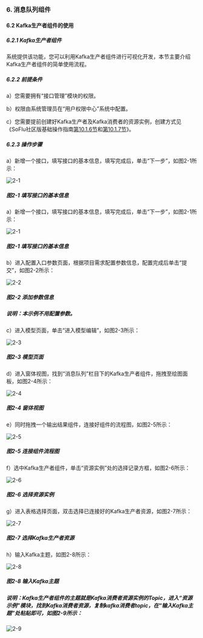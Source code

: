 ### 6. 消息队列组件

#### 6.2 Kafka生产者组件的使用

##### 6.2.1 Kafka生产者组件

系统提供该功能，您可以利用Kafka生产者组件进行可视化开发，本节主要介绍Kafka生产者组件的简单使用流程。

##### 6.2.2 前提条件

a）您需要拥有“接口管理”模块的权限。

b）权限由系统管理员在“用户权限中心”系统中配置。

c）您需要提前创建好Kafka生产者及Kafka消费者的资源实例，创建方式见《SoFlu社区版基础操作指南[第10.1.6节](https://gitee.com/feisuanyz/SoFlu-adp/blob/master/SoFlu%E7%A4%BE%E5%8C%BA%E7%89%88%E6%95%99%E7%A8%8B/SoFlu%E7%A4%BE%E5%8C%BA%E7%89%88%E5%9F%BA%E7%A1%80%E6%93%8D%E4%BD%9C%E6%8C%87%E5%8D%97/10.%20%E8%B5%84%E6%BA%90%E5%AE%9E%E4%BE%8B/1.%20%E6%96%B0%E5%A2%9E%E8%B5%84%E6%BA%90%E5%AE%9E%E4%BE%8B.md#16-%E6%96%B0%E5%A2%9Ekafka%E7%94%9F%E4%BA%A7%E8%80%85%E8%B5%84%E6%BA%90)和[第10.1.7节](https://gitee.com/feisuanyz/SoFlu-adp/blob/master/SoFlu%E7%A4%BE%E5%8C%BA%E7%89%88%E6%95%99%E7%A8%8B/SoFlu%E7%A4%BE%E5%8C%BA%E7%89%88%E5%9F%BA%E7%A1%80%E6%93%8D%E4%BD%9C%E6%8C%87%E5%8D%97/10.%20%E8%B5%84%E6%BA%90%E5%AE%9E%E4%BE%8B/1.%20%E6%96%B0%E5%A2%9E%E8%B5%84%E6%BA%90%E5%AE%9E%E4%BE%8B.md#17-%E6%96%B0%E5%A2%9Ekafka%E6%B6%88%E8%B4%B9%E8%80%85%E8%B5%84%E6%BA%90)》。

##### 6.2.3 操作步骤

a）新增一个接口，填写接口的基本信息，填写完成后，单击“下一步”，如图2-1所示：

![2-1](https://www.feisuanyz.com/fsimage/zc-image/cz_22_9_1_12.png)

##### 图2-1 填写接口的基本信息

a）新增一个接口，填写接口的基本信息，填写完成后，单击“下一步”，如图2-1所示：

![2-1](https://www.feisuanyz.com/fsimage/zc-image/cz_22_9_1_12.png)

##### 图2-1 填写接口的基本信息

b）进入配置入口参数页面，根据项目需求配置参数信息，配置完成后单击“提交”，如图2-2所示：

![2-2](https://www.feisuanyz.com/fsimage/zc-image/cz_22_9_1_13.png)

##### 图2-2 添加参数信息

##### 说明：本示例不用配置参数。

c）进入模型页面，单击“进入模型编辑”，如图2-3所示：

![2-3](https://www.feisuanyz.com/fsimage/zc-image/cz_22_9_1_14.png)

##### 图2-3 模型页面

d）进入窗体视图，找到“消息队列”栏目下的Kafka生产者组件，拖拽至绘图面板，如图2-4所示：

![2-4](https://www.feisuanyz.com/fsimage/zc-image/cz_22_9_1_1.png)

##### 图2-4 窗体视图

e）同时拖拽一个输出结果组件，连接好组件的流程图，如图2-5所示：

![2-5](https://www.feisuanyz.com/fsimage/zc-image/cz_22_9_1_2.png)

##### 图2-5 连接组件流程图

f）选中Kafka生产者组件，单击“资源实例”处的选择记录方框，如图2-6所示：

![2-6](https://www.feisuanyz.com/fsimage/zc-image/cz_22_9_1_3.png)

##### 图2-6 选择资源实例

g）进入表格选择页面，双击选择已连接好的Kafka生产者资源，如图2-7所示：

![2-7](https://www.feisuanyz.com/fsimage/zc-image/cz_22_9_1_4.png)

##### 图2-7 选择Kafka生产者资源

h）输入Kafka主题，如图2-8所示：

![2-8](https://www.feisuanyz.com/fsimage/zc-image/cz_22_9_1_5.png)

##### 图2-8 输入Kafka主题

##### 说明：Kafka生产者组件的主题就是Kafka消费者资源实例的Topic，进入“资源示例”模块，找到Kafka消费者资源，复制kafka消费者topic，在“输入Kafka主题”处粘贴即可，如图2-9所示：

![2-9](https://www.feisuanyz.com/fsimage/zc-image/cz_22_9_1_6.png)
